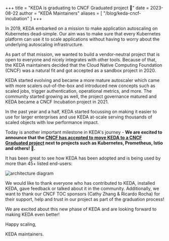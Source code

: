 +++
title = "KEDA is graduating to CNCF Graduated project 🎉"
date = 2023-08-22
author = "KEDA Maintainers"
aliases = [
"/blog/keda-cncf-incubation"
]
+++

In 2019, KEDA embarked on a mission to make application autoscaling on Kubernetes dead-simple. Our aim was to make sure that every Kubernetes platform can use it to scale applications without having to worry about the underlying autoscaling infrastructure.

As part of that mission, we wanted to build a vendor-neutral project that is open to everyone and nicely integrates with other tools. Because of that, the KEDA maintainers decided that the Cloud Native Computing Foundation (CNCF) was a natural fit and got accepted as a sandbox project in 2020.

KEDA started evolving and became a more mature autoscaler which came with more scalers out-of-the-box and introduced new concepts such as scaled jobs, trigger authentication, operational metrics, and more. The community started growing as well, the project governance matured and KEDA became a CNCF Incubation project in 2021.

In the past year and a half, KEDA started focussing on making it easier to use for larger enterprises and use KEDA at-scale serving thousands of scaled objects with low performance impact.

Today is another important milestone in KEDA's journey - **We are excited to announce that the [CNCF has accepted to move KEDA to a CNCF Graduated project](https://www.cncf.io/announcements/2023/08/22/cloud-native-computing-foundation-announces-graduation-of-kubernetes-autoscaler-keda/) next to projects such as Kubernetes, Prometheus, Istio and others! 🎉.**

It has been great to see how KEDA has been adopted and is being used by more than 45+ listed end-users:

![architecture diagram](/img/blog/keda-cncf-graduation/keda-graduation-end-users.gif)

We would like to thank everyone who has contributed to KEDA, installed KEDA, gave feedback or talked about it in the community. Additionally, we want to thank our CNCF TOC sponsors (Cathy Zhang & Ricardo Rocha) for their support, help and trust in our project as part of the graduation process!

We are excited about this new phase of KEDA and are looking forward to making KEDA even better!

Happy scaling,

KEDA maintainers.
